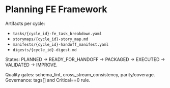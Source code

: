 # Planning FE Framework

Artifacts per cycle:
- `tasks/{cycle_id}-fe_task_breakdown.yaml`
- `storymaps/{cycle_id}-story_map.md`
- `manifests/{cycle_id}-handoff_manifest.yaml`
- `digests/{cycle_id}-digest.md`

States: PLANNED → READY_FOR_HANDOFF → PACKAGED → EXECUTED → VALIDATED → IMPROVE.

Quality gates: schema_lint, cross_stream_consistency, parity/coverage. Governance: tags[] and Critical==0 rule.
